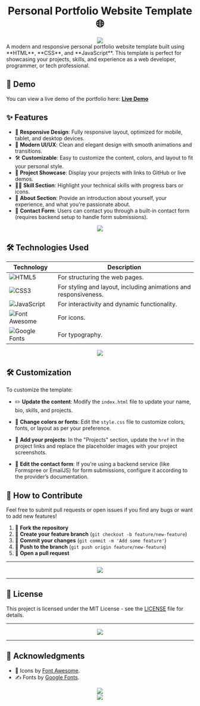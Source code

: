 <div align = "center">


# Personal Portfolio Website Template 🌐



  <img src = "img/img1.jpg">

  </div>
A modern and responsive personal portfolio website template built using **HTML**, **CSS**, and **JavaScript**. This template is perfect for showcasing your projects, skills, and experience as a web developer, programmer, or tech professional.

## 🌟 Demo

You can view a live demo of the portfolio here: [**Live Demo**](https://panagiotiskots.github.io/Developer-Portfolio/)

## ✨ Features

- 📱 **Responsive Design**: Fully responsive layout, optimized for mobile, tablet, and desktop devices.
- 🎨 **Modern UI/UX**: Clean and elegant design with smooth animations and transitions.
- 🛠️ **Customizable**: Easy to customize the content, colors, and layout to fit your personal style.
- 🚀 **Project Showcase**: Display your projects with links to GitHub or live demos.
- 🧑‍💻 **Skill Section**: Highlight your technical skills with progress bars or icons.
- 👤 **About Section**: Provide an introduction about yourself, your experience, and what you're passionate about.
- 📧 **Contact Form**: Users can contact you through a built-in contact form (requires backend setup to handle form submissions).



<div align = "center">

  <img src = "img/img2.jpg">

  </div>


  
## 🛠️ Technologies Used

| Technology     | Description                                                    |
|----------------|----------------------------------------------------------------|
| ![HTML5](https://img.shields.io/badge/HTML5-E34F26?style=for-the-badge&logo=html5&logoColor=white) | For structuring the web pages.                    |
| ![CSS3](https://img.shields.io/badge/CSS3-1572B6?style=for-the-badge&logo=css3&logoColor=white)   | For styling and layout, including animations and responsiveness. |
| ![JavaScript](https://img.shields.io/badge/JavaScript-F7DF1E?style=for-the-badge&logo=javascript&logoColor=black) | For interactivity and dynamic functionality.      |
| ![Font Awesome](https://img.shields.io/badge/Font%20Awesome-339AF0?style=for-the-badge&logo=font-awesome&logoColor=white) | For icons.                                        |
| ![Google Fonts](https://img.shields.io/badge/Google%20Fonts-4285F4?style=for-the-badge&logo=google-fonts&logoColor=white) | For typography.                                   |



<div align = "center">

  <img src = "img/img3.jpg">

  </div>

  
## 🛠️ Customization

To customize the template:

- ✏️ **Update the content**: Modify the `index.html` file to update your name, bio, skills, and projects.

- 🎨 **Change colors or fonts**: Edit the `style.css` file to customize colors, fonts, or layout as per your preference.

- 🚀 **Add your projects**: In the "Projects" section, update the `href` in the project links and replace the placeholder images with your project screenshots.

- 📨 **Edit the contact form**: If you're using a backend service (like Formspree or EmailJS) for form submissions, configure it according to the provider’s documentation.



## 🤝 How to Contribute

Feel free to submit pull requests or open issues if you find any bugs or want to add new features!

1. 🍴 **Fork the repository**
2. 🌿 **Create your feature branch** (`git checkout -b feature/new-feature`)
3. 💾 **Commit your changes** (`git commit -m 'Add some feature'`)
4. 🚀 **Push to the branch** (`git push origin feature/new-feature`)
5. 🔄 **Open a pull request**

---

<div align = "center">

  <img src = "img/img4.jpg">

  </div>


---
## 📄 License

This project is licensed under the MIT License - see the [LICENSE](LICENSE) file for details.

---

<div align = "center">

  <img src = "img/img5.jpg">

  </div>


  ---


## 🙏 Acknowledgments

- 🎨 Icons by [Font Awesome](https://fontawesome.com/).
- ✍️ Fonts by [Google Fonts](https://fonts.google.com/).



<div align = "center">

  <img src = "img/img6.jpg">

  </div>


<div align = "center">

  <img src = "img/img7.jpg">

  </div>
